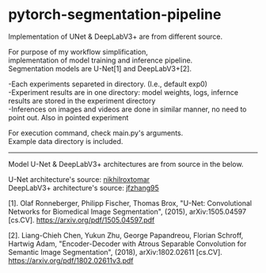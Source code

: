 # pytorch-segmentation-pipeline
Implementation of UNet &amp; DeepLabV3+ are from different source.  

For purpose of my workflow simplification,   
implementation of model training and inference pipeline.  
Segmentation models are U-Net[1] and DeepLabV3+[2].  

-Each experiments separeted in directory. (I.e., default exp0)     
-Experiment results are in one directory: model weights, logs, infernce results are stored in the experiment directory    
-Inferences on images and videos are done in similar manner, no need to point out. Also in pointed experiment    

For execution command, check main.py's arguments.  
Example data directory is included.  


-------------------------------------------------------------------------------------------------------------
Model U-Net & DeepLabV3+ architectures are from source in the below.  

U-Net architecture's source: [nikhilroxtomar](https://github.com/nikhilroxtomar/Semantic-Segmentation-Architecture/tree/main/PyTorch)  
DeepLabV3+ architecture's source: [jfzhang95](https://github.com/jfzhang95/pytorch-deeplab-xception)  

[1]. Olaf Ronneberger, Philipp Fischer, Thomas Brox, "U-Net: Convolutional Networks for Biomedical Image Segmentation", (2015), arXiv:1505.04597 [cs.CV].
https://arxiv.org/pdf/1505.04597.pdf   

[2]. Liang-Chieh Chen, Yukun Zhu, George Papandreou, Florian Schroff, Hartwig Adam, "Encoder-Decoder with Atrous Separable Convolution for Semantic Image Segmentation", (2018), arXiv:1802.02611 [cs.CV].
https://arxiv.org/pdf/1802.02611v3.pdf
